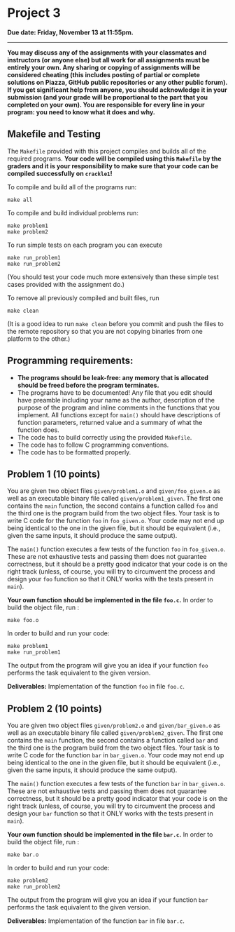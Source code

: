 # Project 3

__Due date: Friday, November 13 at 11:55pm.__

---
**You may discuss any of the assignments with your classmates and instructors (or anyone else) but
all work for all assignments must be entirely your own.
Any sharing or copying of assignments will be considered cheating (this includes posting of partial or complete solutions on
Piazza, GitHub public repositories or any other public forum). If you get significant help
from anyone, you should acknowledge it in your submission (and your grade will be proportional to the part
that you completed on your own).
You are responsible for every line in your program: you need to know what it does and why.**



## Makefile and Testing

The `Makefile` provided with this project compiles and builds all of the required programs. __Your code will be compiled using this `Makefile` by the graders and it is your responsibility to make sure that your code can be compiled successfully on `crackle1`!__

To compile and build all of the programs run:

    make all

To compile and build individual problems run:

    make problem1
    make problem2

To run simple tests  on each program you can execute

    make run_problem1
    make run_problem2

(You should test your code much more extensively than these simple test cases provided with the assignment do.)

To remove all previously compiled and built files, run

    make clean

(It is a good idea to run `make clean` before you commit and push the files to the remote repository so that you are
  not copying binaries from one platform to the other.)

## Programming requirements:

- __The programs should be leak-free: any memory that is allocated should be freed before the program terminates.__
- The programs have to be documented! Any file that you edit should have preamble
 including your name as the author, description of the purpose of the program and
 inline comments in the functions that you implement. All functions except for `main()` should
 have descriptions of function parameters, returned value and a summary of what the function does.
- The code has to build correctly using the provided `Makefile`.
- The code has to follow C programming conventions.
- The code has to be formatted properly.  


## Problem 1 (10 points)

You are given two object files `given/problem1.o` and `given/foo_given.o` as well as an executable binary file called `given/problem1_given`. The first one contains the `main` function, the second contains a function called `foo` and the third one is the program build from the two object files. Your task is to write C code for the function `foo` in `foo_given.o`. Your code may not end up being identical to the one in the given file, but it should be equivalent (i.e., given the same inputs, it should produce the same output).

The `main()` function executes a few tests of the function `foo` in `foo_given.o`. These are not exhaustive tests and passing them does not guarantee correctness, but it should be a pretty good indicator that your code is on the right track (unless, of course, you will try to circumvent the process and design your `foo` function so that it ONLY works with the tests present in `main`).


__Your own function should be implemented in the file `foo.c`.__ In order to build the object file, run :

```
make foo.o
```

In order to build and run your code:

```
make problem1
make run_problem1
```

The output from the program will give you an idea if your function `foo` performs
the task equivalent to the given version.

__Deliverables:__
Implementation of the function `foo` in file `foo.c`.





## Problem 2 (10 points)

You are given two object files `given/problem2.o` and `given/bar_given.o` as well as an executable binary
file called `given/problem2_given`. The first one
contains the `main` function, the second contains a function called `bar` and the third
one is the program build from the two object files. Your task is to write C code for
the function `bar` in `bar_given.o`. Your code may not end up being identical to
the one in the given file, but it should be equivalent (i.e., given the same
inputs, it should produce the same output).

The `main()` function executes a few tests of the function `bar` in `bar_given.o`. These are not exhaustive tests and passing them does not
guarantee correctness, but it should be a pretty good indicator that your code is on the right track
(unless, of course, you will try to circumvent the process and design your `bar` function so that it ONLY works
  with the tests present in `main`).


__Your own function should be implemented in the file `bar.c`.__ In order to build the object file, run :

```
make bar.o
```

In order to build and run your code:

```
make problem2
make run_problem2
```

The output from the program will give you an idea if your function `bar` performs
the task equivalent to the given version.

__Deliverables:__
Implementation of the function `bar` in file `bar.c`.

